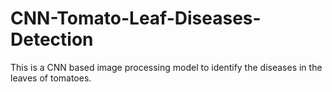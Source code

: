 # CNN-Tomato-Leaf-Diseases-Detection
This is a CNN based image processing model to identify the diseases in the leaves of tomatoes.
